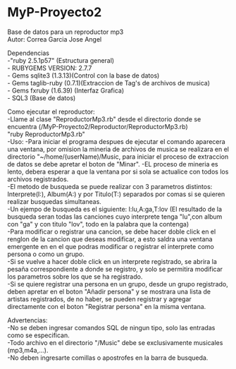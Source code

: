 # MyP-Proyecto2
Base de datos para un reproductor mp3  
Autor: Correa Garcia Jose Angel  

Dependencias  
	-"ruby 2.5.1p57" (Estructura general)  
	- RUBYGEMS VERSION: 2.7.7  
  	- Gems sqlite3 (1.3.13)(Control con la base de datos)  
  	- Gems taglib-ruby (0.7.1)(Extraccion de Tag's de archivos de musica)  
  	- Gems fxruby (1.6.39) (Interfaz Grafica)  
  	- SQL3 (Base de datos)  
	
Como ejecutar el reproductor:  
    -Llame al clase "ReproductorMp3.rb" desde el directorio donde se encuentra (/MyP-Proyecto2/Reproductor/ReproductorMp3.rb)  
	"ruby ReproductorMp3.rb"  
  -Uso:
    -Para iniciar el programa despues de ejecutar el comando aparecera una ventana, por omision la mineria de archivos de musica se realizara en el directorio "~/home/(userName)/Music, para iniciar el proceso de extraccion de datos se debe apretar el boton de "Minar".
    -EL proceso de mineria es lento, debera esperar a que la ventana por si sola se actualice con todos los archivos registrados.  
    -El metodo de busqueda se puede realizar con 3 parametros distintos: Interprete(I:), Album(A:) y por Titulo(T:) separados por comas si se quieren realizar busquedas simultaneas.  
    -Un ejempo de busqueda es el siguiente: I:lu,A:ga,T:lov (El resultado de la busqueda seran todas las canciones cuyo interprete tenga "lu",con album con "ga" y con titulo "lov", todo en la palabra que la contenga)  
    -Para modificar o registrar una cancion, se debe hacer doble click en el renglon de la cancion que deseas modificar, a esto saldra una ventana emergente en en el que podras modificar o registrar el interprete como persona o como un grupo.  
    -Si se vuelve a hacer doble click en un interprete registrado, se abrira la pesaña correspondiente a donde se registro, y solo se permitira modificar los parametros sobre los que se ha registrado.  
    -Si se quiere registrar una persona en un grupo, desde un grupo registrado, deben apretar en el boton "Añadir persona" y se mostrara una lista de artistas registrados, de no haber, se pueden registrar y agregar directamente con el boton "Registrar persona" en la misma ventana.  
    
    
Advertencias:  
  -No se deben ingresar comandos SQL de ningun tipo, solo las entradas como se especifican.  
  -Todo archivo en el directorio "/Music" debe se exclusivamente musicales (mp3,m4a,...).  
  -No deben ingresarte comillas o apostrofes en la barra de busqueda.  
  
  
